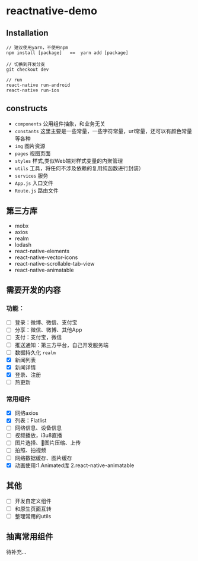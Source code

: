 # reactnative-demo



## Installation
```
// 建议使用yarn，不使用npm
npm install [package]   ==	yarn add [package]

// 切换到开发分支
git checkout dev

// run 
react-native run-android
react-native run-ios
```


## constructs
- `components` 公用组件抽象，和业务无关
- `constants` 这里主要是一些常量，一些字符常量，url常量，还可以有颜色常量等各种
- `img` 图片资源
- `pages` 视图页面
- `styles` 样式,类似Web端对样式变量的内聚管理
- `utils` 工具，将任何不涉及依赖的复用纯函数进行封装）
- `services` 服务
- `App.js` 入口文件
- `Route.js` 路由文件

## 第三方库
- mobx
- axios
- realm
- lodash
- react-native-elements
- react-native-vector-icons
- react-native-scrollable-tab-view
- react-native-animatable


## 需要开发的内容
### 功能：
- [ ] 登录：微博、微信、支付宝 
- [ ] 分享：微信、微博、其他App
- [ ] 支付：支付宝，微信
- [ ] 推送通知：第三方平台，自己开发服务端
- [ ] 数据持久化 `realm`
- [x] 新闻列表 
- [x] 新闻详情  
- [x] 登录、注册 
- [ ] 热更新

### 常用组件
- [x] 网络axios
- [x] 列表：Flatlist
- [ ] 网络信息、设备信息
- [ ] 视频播放，i3u8直播
- [ ] 图片选择、图片压缩、上传
- [ ] 拍照、拍视频
- [ ] 网络数据缓存、图片缓存
- [x] 动画使用:1.Animated库 2.react-native-animatable

## 其他
- [ ] 开发自定义组件
- [ ] 和原生页面互转
- [ ] 整理常用的utils

## 抽离常用组件
待补充...